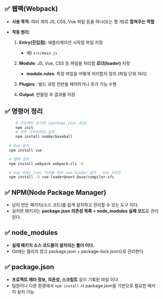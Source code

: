 ## ✅ 웹팩(Webpack)

+ **사용 목적**: 여러 개의 JS, CSS, Vue 파일 등을 하나(또는 몇 개)로 **합쳐주는 역할**  
+   **작동 원리**:
    
    1.  **Entry(진입점)**: 애플리케이션 시작점 파일 지정
	    + 예) `src/main.js`
        
    2.  **Module**: JS, Vue, CSS 등 파일을 처리할 **로더(loader)** 지정
	    + **module.rules**: 특정 파일을 어떻게 처리할지 정의 (파일 단위 처리)

    3.  **Plugins** : 빌드 과정 전반을 제어하거나 추가 기능 수행
        
    4.  **Output**: 번들링 후 결과물 저장
    
## ✅ 명령어 정리
  ```bash
	   # 프로젝트 초기화 (package.json 생성)
	   npm init          
	   # 외부 라이브러리 설치	   
	   npm install numberbaseball    
	 
	# Vue 설치
	npm install vue

	# 웹팩 설치
	npm install webpack webpack-cli -D 

	# Vue 파일(.vue) 처리를 위한 vue-loader 설치 - Vue 3버전
	npm install -D vue-loader@next @vue/compiler-sfc
  ```

## ✅ NPM(Node Package Manager)  
+   남이 만든 패키지(소스 코드)를 쉽게 설치하고 관리할 수 있는 도구 이다.
+   설치한 패키지는 **package.json 의존성 목록 + node_modules 실제 코드**로 관리된다.

## ✅ node_modules
+   **실제 패키지 소스 코드들이 설치되는 폴더 이다.**
+  Git에는 올리지 않고 package.json + package-lock.json으로 관리한다.

## ✅  package.json
  +   **프로젝트 메타 정보, 의존성, 스크립트** 등이 기록된 파일 이다.
  +   팀원이나 다른 환경에서 `npm install` 시 package.json을 기반으로 필요한 패키지 설치 가능